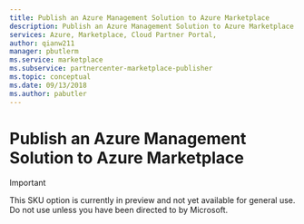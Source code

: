 ```yaml
---
title: Publish an Azure Management Solution to Azure Marketplace 
description: Publish an Azure Management Solution to Azure Marketplace 
services: Azure, Marketplace, Cloud Partner Portal, 
author: qianw211
manager: pbutlerm 
ms.service: marketplace
ms.subservice: partnercenter-marketplace-publisher
ms.topic: conceptual
ms.date: 09/13/2018
ms.author: pabutler
---
```



Publish an Azure Management Solution to Azure Marketplace 
========================================================

> [!IMPORTANT]
> This SKU option is currently in preview and not yet available for general use. Do not use unless you have been directed to by Microsoft.
